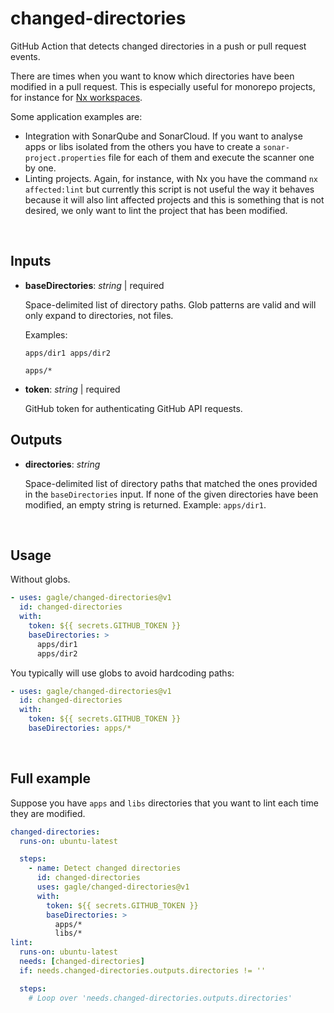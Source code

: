 # changed-directories

GitHub Action that detects changed directories in a push or pull request events.

There are times when you want to know which directories have been modified in a pull request. This is especially useful for monorepo projects, for instance for [Nx workspaces](https://nx.dev/).

Some application examples are:
- Integration with SonarQube and SonarCloud. If you want to analyse apps or libs isolated from the others you have to create a `sonar-project.properties` file for each of them and execute the scanner one by one.
- Linting projects. Again, for instance, with Nx you have the command `nx affected:lint` but currently this script is not useful the way it behaves because it will also lint affected projects and this is something that is not desired, we only want to lint the project that has been modified.

<br/>

## Inputs

- **baseDirectories**: _string_ | required

  Space-delimited list of directory paths. Glob patterns are valid and will only expand to directories, not files.

  Examples:

  `apps/dir1 apps/dir2`

  `apps/*`

- **token**: _string_ | required

  GitHub token for authenticating GitHub API requests.

## Outputs

- **directories**: _string_

  Space-delimited list of directory paths that matched the ones provided in the `baseDirectories` input. If none of the given directories have been modified, an empty string is returned. Example: `apps/dir1`.

<br/>

## Usage

Without globs.

```yaml
- uses: gagle/changed-directories@v1
  id: changed-directories
  with:
    token: ${{ secrets.GITHUB_TOKEN }}
    baseDirectories: >
      apps/dir1
      apps/dir2
```

You typically will use globs to avoid hardcoding paths:

```yaml
- uses: gagle/changed-directories@v1
  id: changed-directories
  with:
    token: ${{ secrets.GITHUB_TOKEN }}
    baseDirectories: apps/*
```

<br/>

## Full example

Suppose you have `apps` and `libs` directories that you want to lint each time they are modified.

```yaml
changed-directories:
  runs-on: ubuntu-latest

  steps:
    - name: Detect changed directories
      id: changed-directories
      uses: gagle/changed-directories@v1
      with:
        token: ${{ secrets.GITHUB_TOKEN }}
        baseDirectories: >
          apps/*
          libs/*
lint:
  runs-on: ubuntu-latest
  needs: [changed-directories]
  if: needs.changed-directories.outputs.directories != ''

  steps:
    # Loop over 'needs.changed-directories.outputs.directories'
```

